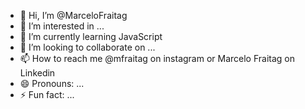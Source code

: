 - 👋 Hi, I’m @MarceloFraitag
- 👀 I’m interested in ...
- 🌱 I’m currently learning JavaScript
- 💞️ I’m looking to collaborate on ...
- 📫 How to reach me @mfraitag on instagram or Marcelo Fraitag on Linkedin
- 😄 Pronouns: ...
- ⚡ Fun fact: ...

<!---
MarceloFraitag/MarceloFraitag is a ✨ special ✨ repository because its `README.md` (this file) appears on your GitHub profile.
You can click the Preview link to take a look at your changes.
--->
